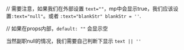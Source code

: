 // 需要注意，如果我们在外部设置 `text=""`，mp中会显示true，我们应该设置`:text="null"`。或者 `:text="blankStr" blankStr = ''`.

// 如果在props内部，`default: ""` 会显示空

当然副职null的情况，我们需要自己判断下显示 `text || ''`
